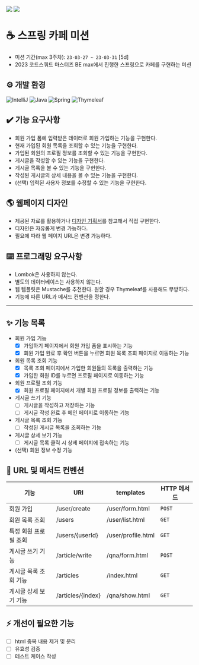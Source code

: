 ![](https://img.shields.io/badge/VERSION-2.0-green)
![](https://img.shields.io/badge/LAST_UPDATE-2023--03--29-blue)

# ☕️ 스프링 카페 미션
- 미션 기간(max 3주차): `23-03-27 ~ 23-03-31` [5d]
- 2023 코드스쿼드 마스터즈 BE max에서 진행한 스프링으로 카페를 구현하는 미션

## ⚙️ 개발 환경
![IntelliJ](https://img.shields.io/badge/IntelliJ-000000.svg?style=for-the-badge&logo=intellij-idea&logoColor=white)
![Java](https://img.shields.io/badge/java-%23ED8B00.svg?style=for-the-badge&logo=java&logoColor=white)
![Spring](https://img.shields.io/badge/spring-%236DB33F.svg?style=for-the-badge&logo=spring&logoColor=white)
![Thymeleaf](https://img.shields.io/badge/Thymeleaf-%23005C0F.svg?style=for-the-badge&logo=Thymeleaf&logoColor=white)


## ✔️ 기능 요구사항
- 회원 가입 폼에 입력받은 데이터로 회원 가입하는 기능을 구현한다.
- 현재 가입된 회원 목록을 조회할 수 있는 기능을 구현한다.
- 가입된 회원의 프로필 정보를 조회할 수 있는 기능을 구현한다.
- 게시글을 작성할 수 있는 기능을 구현한다.
- 게시글 목록을 볼 수 있는 기능을 구현한다.
- 작성된 게시글의 상세 내용을 볼 수 있는 기능을 구현한다.
- (선택) 입력된 사용자 정보를 수정할 수 있는 기능을 구현한다.

## 🌎 웹페이지 디자인
- 제공된 자료를 활용하거나 [디자인 기획서](https://www.figma.com/file/x3Ti8BcshPj5TFCUlTGLIe/BE_%EA%B5%90%EC%9C%A1%EC%9A%A9%EC%9B%B9%ED%8E%98%EC%9D%B4%EC%A7%80?node-id=0-1&t=IZ2KLLZeyhys2vmc-0)를 참고해서 직접 구현한다.
- 디자인은 자유롭게 변경 가능하다.
- 필요에 따라 웹 페이지 URL은 변경 가능하다.

## ⌨️ 프로그래밍 요구사항
- Lombok은 사용하지 않는다. 
- 별도의 데이터베이스는 사용하지 않는다. 
- 웹 템플릿은 Mustache를 추천한다. 원할 경우 Thymeleaf를 사용해도 무방하다.
- 기능에 따른 URL과 메서드 컨벤션을 정한다.

---

## ✨ 기능 목록
- 회원 가입 기능
  - [X] 가입하기 페이지에서 회원 가입 폼을 표시하는 기능
  - [X] 회원 가입 완료 후 확인 버튼을 누르면 회원 목록 조회 페이지로 이동하는 기능

- 회원 목록 조회 기능
  - [X] 목록 조회 페이지에서 가입한 회원들의 목록을 출력하는 기능
  - [X] 가입한 회원 ID를 누르면 프로필 페이지로 이동하는 기능

- 회원 프로필 조회 기능
  - [X] 회원 프로필 페이지에서 개별 회원 프로필 정보를 출력하는 기능

- 게시글 쓰기 기능
  - [ ] 게시글을 작성하고 저장하는 기능
  - [ ] 게시글 작성 완료 후 메인 페이지로 이동하는 기능

- 게시글 목록 조회 기능
  - [ ] 작성된 게시글 목록을 조회하는 기능

- 게시글 상세 보기 기능
  - [ ] 게시글 목록 클릭 시 상세 페이지에 접속하는 기능

- (선택) 회원 정보 수정 기능

## 📌 URL 및 메서드 컨벤션
| 기능           | URI               | templates          | HTTP 메서드 |
|--------------|-------------------|--------------------|----------|
| 회원 가입        | /user/create      | /user/form.html    | `POST`   |
| 회원 목록 조회     | /users            | /user/list.html    | `GET`    |
| 특정 회원 프로필 조회 | /users/{userId}   | /user/profile.html | `GET`    |
| 게시글 쓰기 기능    | /article/write    | /qna/form.html     | `POST`   |
| 게시글 목록 조회 기능 | /articles         | /index.html        | `GET`    |
| 게시글 상세 보기 기능 | /articles/{index} | /qna/show.html     | `GET`    |

## ⚡️ 개선이 필요한 기능
- [ ] html 중복 내용 제거 및 분리
- [ ] 유효성 검증
- [ ] 테스트 케이스 작성
